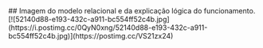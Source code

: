 

</br>
</br>
</br>
</br>
</br>
## Imagem do modelo relacional e da explicação lógica do funcionamento.
[![52140d88-e193-432c-a911-bc554ff52c4b.jpg](https://i.postimg.cc/0QyN0xng/52140d88-e193-432c-a911-bc554ff52c4b.jpg)](https://postimg.cc/VS21zx24)
